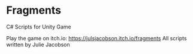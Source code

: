 # Fragments
C# Scripts for Unity Game

Play the game on itch.io: https://julsjacobson.itch.io/fragments
All scripts written by Julie Jacobson
